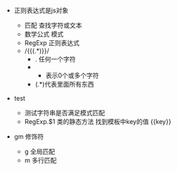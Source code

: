 - 正则表达式是js对象
  + 匹配 查找字符或文本
  + 数学公式 模式
  + RegExp 正则表达式
  + /\{\{(.*)\}\}/
    - . 任何一个字符
    - * 表示0个或多个字符
    - (.*)代表里面所有东西

- test
  + 测试字符串是否满足模式匹配
  + RegExp.$1 类的静态方法 找到模板中key的值 {{key}}

- gm 修饰符
  + g 全局匹配
  + m 多行匹配